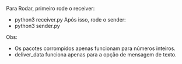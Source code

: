 Para Rodar, primeiro rode o receiver:
 - python3 receiver.py
Após isso, rode o sender:
 - python3 sender.py

Obs:
- Os pacotes corrompidos apenas funcionam para números inteiros.
- deliver_data funciona apenas para a opção de mensagem de texto.

